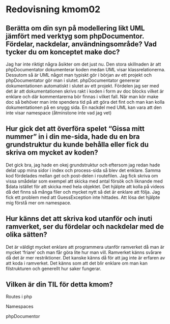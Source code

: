 ---
---
Redovisning kmom02
=========================

## Berätta om din syn på modellering likt UML jämfört med verktyg som phpDocumentor. Fördelar, nackdelar, användningsområde? Vad tycker du om konceptet make doc?
Jag har inte riktigt några åsikter om det just nu. Den stora skillnaden är att phpDocumentator dokumenterar koden medan UML visar klassrelationerna. Dessutom så är UML något man typiskt gör i början av ett projekt och phpDocumentator gör man i slutet. phpDocumentator genererar dokumentationen automatiskt i slutet av ett projekt. Fördelen jag ser med det är att dokumentationen skrivs rakt i koden i form av doc blocks vilket är enklare och där kommentarerna bör finnas i vilket fall. När man kör make doc så behöver man inte spendera tid på att göra det fint och man kan kolla dokumentationen på en snygg sida. En nackdel med UML kan vara att den inte visar namespace (åtminstone inte vad jag vet)

## Hur gick det att överföra spelet “Gissa mitt nummer” in i din me-sida, hade du en bra grundstruktur du kunde behålla eller fick du skriva om mycket av koden?
Det gick bra, jag hade en okej grundstruktur och eftersom jag redan hade delat upp mina sidor i index och process-sida så blev det enklare. Samma kod fördelades mellan get och post-delen i routefilen. Jag fick skriva om vissa smådelar som exempel att skicka med antal försök och liknande med $data istället för att skicka med hela objektet. Det hjälpte att kolla på videos då det finns så många filer och mycket nytt så det är enklare att följa. Jag fick ett problem med att GuessException inte hittades. Att lösa det hjälpte mig förstå mer om namespace.

## Hur känns det att skriva kod utanför och inuti ramverket, ser du fördelar och nackdelar med de olika sätten?
Det är väldigt mycket enklare att programmera utanför ramverket då man är mycket ‘friare’ och man får göra lite hur man vill. Ramverket känns svårare då det är mer restriktioner. Det kanske känns då för att jag inte är erfaren av att koda i ramverket. Det känns som att det blir enklare om man kan filstrukturen och generellt hur saker fungerar.

## Vilken är din TIL för detta kmom?
Routes i php

Namespaces

phpDocumentor
